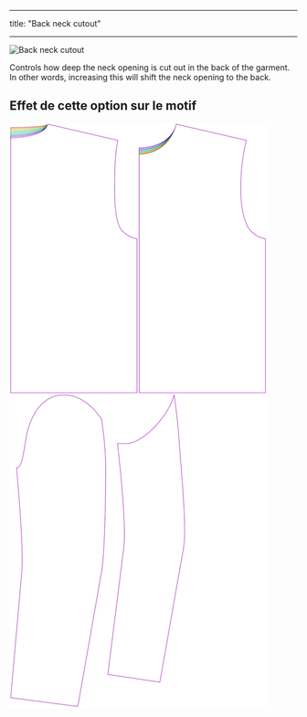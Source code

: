 - - -
title: "Back neck cutout"
- - -


![Back neck cutout](backneckcutout.svg)

Controls how deep the neck opening is cut out in the back of the garment. In other words, increasing this will shift the neck opening to the back.

## Effet de cette option sur le motif

![This image shows the effect of this option by superimposing several variants that have a different value for this option](bent_backneckcutout_sample.svg "Effect of this option on the pattern")
